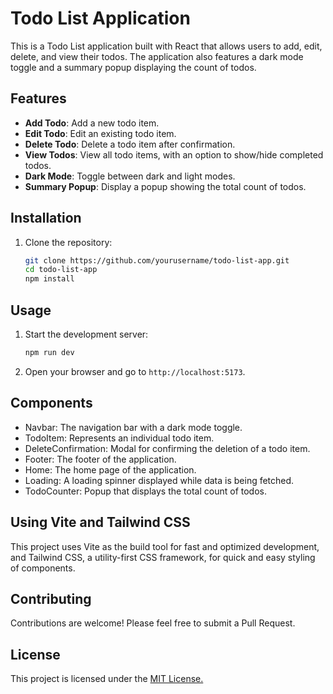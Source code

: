 # Todo List Application

This is a Todo List application built with React that allows users to add, edit, delete, and view their todos. The application also features a dark mode toggle and a summary popup displaying the count of todos.

## Features

- **Add Todo**: Add a new todo item.
- **Edit Todo**: Edit an existing todo item.
- **Delete Todo**: Delete a todo item after confirmation.
- **View Todos**: View all todo items, with an option to show/hide completed todos.
- **Dark Mode**: Toggle between dark and light modes.
- **Summary Popup**: Display a popup showing the total count of todos.

## Installation

1. Clone the repository:

   ```sh
   git clone https://github.com/yourusername/todo-list-app.git
   cd todo-list-app
   npm install
## Usage
1. Start the development server:
   ```sh
   npm run dev
2. Open your browser and go to `http://localhost:5173`.

## Components

+ Navbar: The navigation bar with a dark mode toggle.
+ TodoItem: Represents an individual todo item.
+ DeleteConfirmation: Modal for confirming the deletion of a todo item.
+ Footer: The footer of the application.
+ Home: The home page of the application.
+ Loading: A loading spinner displayed while data is being fetched.
+ TodoCounter: Popup that displays the total count of todos.

## Using Vite and Tailwind CSS
This project uses Vite as the build tool for fast and optimized development, and Tailwind CSS, a utility-first CSS framework, for quick and easy styling of components.

## Contributing
Contributions are welcome! Please feel free to submit a Pull Request.

## License
This project is licensed under the [MIT License.](url)

